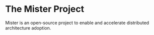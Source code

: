 The Mister Project
================

Mister is an open-source project to enable and accelerate distributed architecture adoption.

